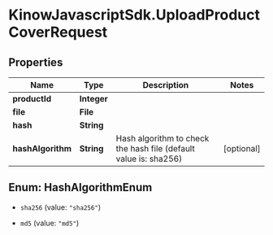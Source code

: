 # KinowJavascriptSdk.UploadProductCoverRequest

## Properties
Name | Type | Description | Notes
------------ | ------------- | ------------- | -------------
**productId** | **Integer** |  | 
**file** | **File** |  | 
**hash** | **String** |  | 
**hashAlgorithm** | **String** | Hash algorithm to check the hash file (default value is: sha256) | [optional] 


<a name="HashAlgorithmEnum"></a>
## Enum: HashAlgorithmEnum


* `sha256` (value: `"sha256"`)

* `md5` (value: `"md5"`)




